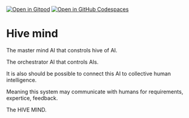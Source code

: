 [![Open in Gitpod](https://img.shields.io/badge/Gitpod-ready--to--code-f29718?logo=gitpod)](https://gitpod.io/#https://github.com/deep-assistant/hive-mind)
[![Open in GitHub Codespaces](https://img.shields.io/badge/GitHub%20Codespaces-Open-181717?logo=github)](https://github.com/codespaces/new?hide_repo_select=true&ref=main&repo=deep-assistant/hive-mind)

# Hive mind

The master mind AI that constrols hive of AI.

The orchestrator AI that controls AIs.

It is also should be possible to connect this AI to collective human intelligence. 

Meaning this system may communicate with humans for requirements, expertice, feedback.

The HIVE MIND.
